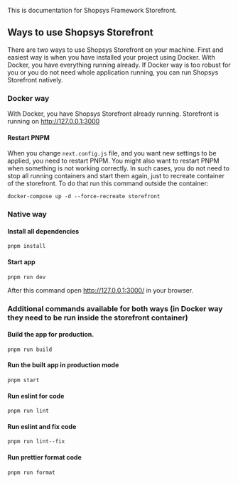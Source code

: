 This is documentation for Shopsys Framework Storefront.

## Ways to use Shopsys Storefront

There are two ways to use Shopsys Storefront on your machine.
First and easiest way is when you have installed your project using Docker.
With Docker, you have everything running already.
If Docker way is too robust for you or you do not need whole application running, you can run Shopsys Storefront natively.

### Docker way

With Docker, you have Shopsys Storefront already running.
Storefront is running on http://127.0.0.1:3000

#### Restart PNPM

When you change `next.config.js` file, and you want new settings to be applied, you need to restart PNPM.
You might also want to restart PNPM when something is not working correctly.
In such cases, you do not need to stop all running containers and start them again, just to recreate container of the storefront.
To do that run this command outside the container:

```plain
docker-compose up -d --force-recreate storefront
```

### Native way

#### Install all dependencies

```plain
pnpm install
```

#### Start app

```plain
pnpm run dev
```

After this command open http://127.0.0.1:3000/ in your browser.

### Additional commands available for both ways (in Docker way they need to be run inside the storefront container)

#### Build the app for production.

```plain
pnpm run build
```

#### Run the built app in production mode

```plain
pnpm start
```

#### Run eslint for code

```plain
pnpm run lint
```

#### Run eslint and fix code

```plain
pnpm run lint--fix
```

#### Run prettier format code

```plain
pnpm run format
```
